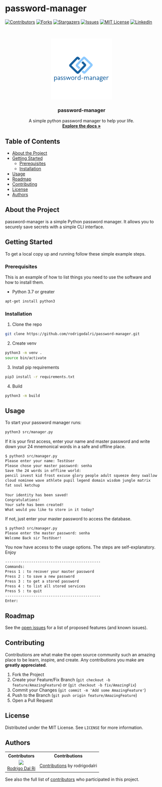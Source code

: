 # password-manager

[![Contributors][contributors-shield]][contributors-url]
[![Forks][forks-shield]][forks-url]
[![Stargazers][stars-shield]][stars-url]
[![Issues][issues-shield]][issues-url]
[![MIT License][license-shield]][license-url]
[![LinkedIn][linkedin-shield]][linkedin-url]

<br />
<p align="center">
  <a href="https://github.com/rodrigodalri/password-manager">
    <img src="assets/logo.png" alt="Logo" width="200" height="200">
  </a>

  <h3 align="center">password-manager</h3>

  <p align="center">
    A simple python password manager to help your life.
    <br />
    <a href="https://github.com/rodrigodalri/password-manager"><strong>Explore the docs »</strong></a>
  </p>
</p>

## Table of Contents

* [About the Project](#about-the-project)
* [Getting Started](#getting-started)
  * [Prerequisites](#prerequisites)
  * [Installation](#installation)
* [Usage](#usage)
* [Roadmap](#roadmap)
* [Contributing](#contributing)
* [License](#license)
* [Authors](#Authors)

## About the Project
password-manager is a simple Python password manager. It allows you to securely save secrets with a simple CLI interface.

## Getting Started
To get a local copy up and running follow these simple example steps.

### Prerequisites
This is an example of how to list things you need to use the software and how to install them.
* Python 3.7 or greater
```sh
apt-get install python3
```

### Installation
1. Clone the repo
```sh
git clone https://github.com/rodrigodalri/password-manager.git
```
2. Create venv
```sh
python3 -m venv .
source bin/activate
```
3. Install pip requirements
```sh
pip3 install -r requirements.txt
```
4. Build
```sh
python3 -m build
```
## Usage
To start your password manager runs:
```sh
python3 src/manager.py
```
If it is your first access, enter your name and master password and write down your 24 mnemonical words in a safe and offline place. 
```
$ python3 src/manager.py 
Please enter your name: TestUser
Please chose your master password: senha
Save the 24 words in offline world:
pencil invest kid frost excuse glory people adult squeeze deny swallow cloud nominee wave athlete pupil legend domain wisdom jungle matrix fat soul ketchup

Your identity has been saved!
Congratulations!
Your safe has been created!
What would you like to store in it today?
```
If not, just enter your master password to access the database.
```
$ python3 src/manager.py 
Please enter the master password: senha
Welcome Back sir TestUser!
```
You now have access to the usage options. The steps are self-explanatory.
Enjoy
```
--------------------------------------------
Commands:
Press 1 : to recover your master password
Press 2 : to save a new password
Press 3 : to get a stored password
Press 4 : to list all stored services
Press 5 : to quit
--------------------------------------------
Enter: 
```

## Roadmap
See the [open issues](https://github.com/rodrigodalri/password-manager/issues) for a list of proposed features (and known issues).

## Contributing
Contributions are what make the open source community such an amazing place to be learn, inspire, and create. Any contributions you make are **greatly appreciated**.

1. Fork the Project
2. Create your Feature/Fix Branch (`git checkout -b feature/AmazingFeature`) or (`git checkout -b fix/AmazingFix`)
3. Commit your Changes (`git commit -m 'Add some AmazingFeature'`)
4. Push to the Branch (`git push origin feature/AmazingFeature`)
5. Open a Pull Request

## License
Distributed under the MIT License. See `LICENSE` for more information.

## Authors
<table style="text-align: center;">
  <tr>
    <th>Contributors</th>
    <th>Contributions</th>
  </tr>
  <tr>
    <td>
      <img src="https://avatars.githubusercontent.com/rodrigodalri?s=75">
      <br>
      <a href="https://github.com/rodrigodalri">Rodrigo Dal Ri</a>
    </td>
    <td>
      <a href="https://github.com/rodrigodalri/password-manager/commits?author=rodrigodalri">Contributions</a> by rodrigodalri
    </td>
  </tr>
</table>

See also the full list of [contributors](https://github.com/rodrigodalri/password-manager/contributors) who participated in this project.


[contributors-shield]: https://img.shields.io/github/contributors/rodrigodalri/password-manager
[contributors-url]: https://github.com/rodrigodalri/password-manager/graphs/contributors

[forks-shield]: https://img.shields.io/github/forks/rodrigodalri/password-manager
[forks-url]: https://github.com/rodrigodalri/password-manager/network/members

[stars-shield]: https://img.shields.io/github/stars/rodrigodalri/password-manager
[stars-url]: https://github.com/rodrigodalri/password-manager/stargazers

[issues-shield]: https://img.shields.io/github/issues/rodrigodalri/password-manager
[issues-url]: https://github.com/rodrigodalri/password-manager/issues

[license-shield]: https://img.shields.io/github/license/rodrigodalri/password-manager
[license-url]: https://github.com/rodrigodalri/password-manager/blob/master/LICENSE

[linkedin-shield]: https://img.shields.io/badge/-LinkedIn-black.svg?style=flat-square&logo=linkedin&colorB=555
[linkedin-url]: https://linkedin.com/in/rodrigodalri
[product-screenshot]: images/screenshot.png

